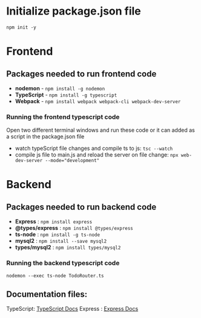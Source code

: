 # Initialize package.json file

`npm init -y`

# Frontend

## Packages needed to run frontend code

- **nodemon** - `npm install -g nodemon`
- **TypeScript** - `npm install -g typescript`
- **Webpack** - `npm install webpack webpack-cli webpack-dev-server`

### Running the frontend typescript code

Open two different terminal windows and run these code
or it can added as a script in the package.json file

- watch typeScript file changes and compile ts to js: `tsc --watch`
- compile js file to main.js and reload the server on file change:
  `npx web-dev-server --mode="development"`

# Backend

## Packages needed to run backend code

- **Express** : `npm install express`
- **@types/express** : `npm install @types/express`
- **ts-node** : `npm install -g ts-node`
- **mysql2** : `npm install --save mysql2`
- **types/mysql2** : `npm install types/mysql2`

### Running the backend typescript code

`nodemon --exec ts-node TodoRouter.ts`

## Documentation files:

TypeScript: [TypeScript Docs][ts]
Express : [Express Docs][express]

[ts]: https://www.typescriptlang.org/docs/
[express]: https://expressjs.com/en/starter/installing.html
